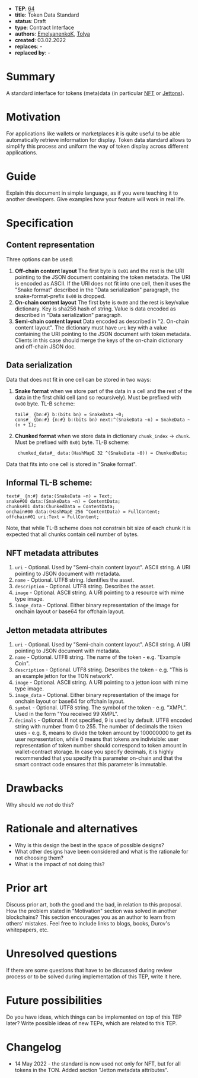- **TEP**: [64](https://github.com/ton-blockchain/TEPs/pull/0)
- **title**: Token Data Standard
- **status**: Draft
- **type**: Contract Interface
- **authors**: [EmelyanenkoK](https://github.com/EmelyanenkoK), [Tolya](https://github.com/tolya-yanot)
- **created**: 03.02.2022
- **replaces**: -
- **replaced by**: -

# Summary

A standard interface for tokens (meta)data (in particular [NFT](https://github.com/ton-blockchain/TIPs/issues/62) or [Jettons](https://github.com/ton-blockchain/TIPs/issues/74)).

# Motivation

For applications like wallets or marketplaces it is quite useful to be able automatically retrieve information for display. Token data standard allows to simplify this process and uniform the way of token display across different applications.

# Guide

Explain this document in simple language, as if you were teaching it to another developers. Give examples how your feature will work in real life.

# Specification

## Content representation
Three options can be used:

1. **Off-chain content layout**
   The first byte is `0x01` and the rest is the URI pointing to the JSON document containing the token metadata. The URI is encoded as ASCII.
   If the URI does not fit into one cell, then it uses the "Snake format" described in the "Data serialization" paragraph, the snake-format-prefix `0x00` is dropped.
2. **On-chain content layout**
   The first byte is `0x00` and the rest is key/value dictionary.
   Key is sha256 hash of string.
   Value is data encoded as described in "Data serialization" paragraph.
3. **Semi-chain content layout**
   Data encoded as described in "2. On-chain content layout".
   The dictionary must have `uri` key with a value containing the URI pointing to the JSON document with token metadata.
   Clients in this case should merge the keys of the on-chain dictionary and off-chain JSON doc.

## Data serialization
Data that does not fit in one cell can be stored in two ways:

1. **Snake format** when we store part of the data in a cell and the rest of the data in the first child cell (and so recursively).
   Must be prefixed with `0x00` byte.
   TL-B scheme:
   ```
   tail#_ {bn:#} b:(bits bn) = SnakeData ~0;
   cons#_ {bn:#} {n:#} b:(bits bn) next:^(SnakeData ~n) = SnakeData ~(n + 1);
   ```
2. **Chunked format** when we store data in dictionary `chunk_index` -> `chunk`.
   Must be prefixed with `0x01` byte.
   TL-B scheme:
   ```
    chunked_data#_ data:(HashMapE 32 ^(SnakeData ~0)) = ChunkedData;
   ```

Data that fits into one cell is stored in "Snake format".

## Informal TL-B scheme:
```
text#_ {n:#} data:(SnakeData ~n) = Text;
snake#00 data:(SnakeData ~n) = ContentData;
chunks#01 data:ChunkedData = ContentData;
onchain#00 data:(HashMapE 256 ^ContentData) = FullContent;
offchain#01 uri:Text = FullContent;
```

Note, that while TL-B scheme does not constrain bit size of each chunk it is expected that all chunks contain ceil number of bytes.

## NFT metadata attributes
1. `uri` - Optional. Used by "Semi-chain content layout". ASCII string. A URI pointing to JSON document with metadata.
2. `name` - Optional. UTF8 string. Identifies the asset.
3. `description` - Optional. UTF8 string. Describes the asset.
4. `image` - Optional. ASCII string. A URI pointing to a resource with mime type image.
5. `image_data` - Optional. Either binary representation of the image for onchain layout or base64 for offchain layout.

## Jetton metadata attributes
1. `uri` - Optional. Used by "Semi-chain content layout". ASCII string. A URI pointing to JSON document with metadata.
2. `name` - Optional. UTF8 string. The name of the token - e.g. "Example Coin".
3. `description` - Optional. UTF8 string. Describes the token - e.g. "This is an example jetton for the TON network".
4. `image` - Optional. ASCII string. A URI pointing to a jetton icon with mime type image.
5. `image_data` - Optional. Either binary representation of the image for onchain layout or base64 for offchain layout.
6. `symbol` - Optional. UTF8 string. The symbol of the token - e.g. "XMPL". Used in the form "You received 99 XMPL".
7. `decimals` - Optional. If not specified, 9 is used by default. UTF8 encoded string with number from 0 to 255. The number of decimals the token uses - e.g. 8, means to divide the token amount by 100000000 to get its user representation, while 0 means that tokens are indivisible: user representation of token number should correspond to token amount in wallet-contract storage.
   In case you specify decimals, it is highly recommended that you specify this parameter on-chain and that the smart contract code ensures that this parameter is immutable.

# Drawbacks

Why should we *not* do this?

# Rationale and alternatives

- Why is this design the best in the space of possible designs?
- What other designs have been considered and what is the rationale for not choosing them?
- What is the impact of not doing this?

# Prior art

Discuss prior art, both the good and the bad, in relation to this proposal. How the problem stated in "Motivation" section was solved in another blockchains? This section encourages you as an author to learn from others' mistakes. Feel free to include links to blogs, books, Durov's whitepapers, etc.

# Unresolved questions

If there are some questions that have to be discussed during review process or to be solved during implementation of this TEP, write it here.

# Future possibilities

Do you have ideas, which things can be implemented on top of this TEP later? Write possible ideas of new TEPs, which are related to this TEP.

# Changelog
* 14 May 2022 - the standard is now used not only for NFT, but for all tokens in the TON. Added section "Jetton metadata attributes".
